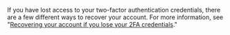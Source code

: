If you have lost access to your two-factor authentication credentials, there are a few different ways to recover your account. For more information, see "[Recovering your account if you lose your 2FA credentials](/authentication/securing-your-account-with-two-factor-authentication-2fa/recovering-your-account-if-you-lose-your-2fa-credentials)."
